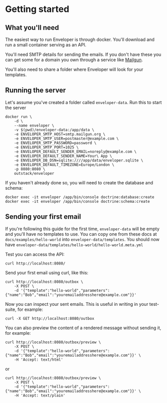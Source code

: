# Getting started

## What you'll need

The easiest way to run Enveloper is through docker. You'll download and run a small container serving as an API. 

You'll need SMTP details for sending the emails. If you don't have these you can get some for a domain you own through a service like [Mailgun](https://www.mailgun.com/).

You'll also need to share a folder where Enveloper will look for your templates. 

## Running the server

Let's assume you've created a folder called `enveloper-data`. Run this to start the server

    docker run \
        -d \
        --name enveloper \
        -v $(pwd)/enveloper-data:/app/data \
        -e ENVELOPER_SMTP_HOST=smtp.mailgun.org \
        -e ENVELOPER_SMTP_USER=postmaster@example.com \
        -e ENVELOPER_SMTP_PASSWORD=password \
        -e ENVELOPER_SMTP_PORT=1025 \
        -e ENVELOPER_DEFAULT_SENDER_EMAIL=noreply@example.com \
        -e ENVELOPER_DEFAULT_SENDER_NAME=Your\ App \
        -e ENVELOPER_DB_DSN=sqlite:////app/data/enveloper.sqlite \
        -e ENVELOPER_DEFAULT_TIMEZONE=Europe/London \
        -p 8080:8080 \
        outstack/enveloper

If you haven't already done so, you will need to create the database and schema: 

    docker exec -it enveloper /app/bin/console doctrine:database:create
    docker exec -it enveloper /app/bin/console doctrine:schema:create

## Sending your first email

If you're following this guide for the first time, `enveloper-data` will be empty and you'll have no templates to use. 
You can copy one from these docs at `docs/examples/hello-world` into `enveloper-data/templates`. 
You should now have `enveloper-data/templates/hello-world/hello-world.meta.yml` 

Test you can access the API:

    curl http://localhost:8080/


Send your first email using curl, like this:

    curl http://localhost:8080/outbox \
        -X POST \
        -d '{"template":"hello-world","parameters":{"name":"Bob","email":"youremailaddresshere@example.com"}}'

Now you can inspect your sent emails. This is useful in writing in your test-suite, for example:

    curl -X GET http://localhost:8080/outbox
        
You can also preview the content of a rendered message without sending it, for example:

    curl http://localhost:8080/outbox/preview \
        -X POST \
        -d '{"template":"hello-world","parameters":{"name":"Bob","email":"youremailaddresshere@example.com"}}' \
        -H 'Accept: text/html'

or

    curl http://localhost:8080/outbox/preview \
        -X POST \
        -d '{"template":"hello-world","parameters":{"name":"Bob","email":"youremailaddresshere@example.com"}}' \
        -H 'Accept: text/plain'
